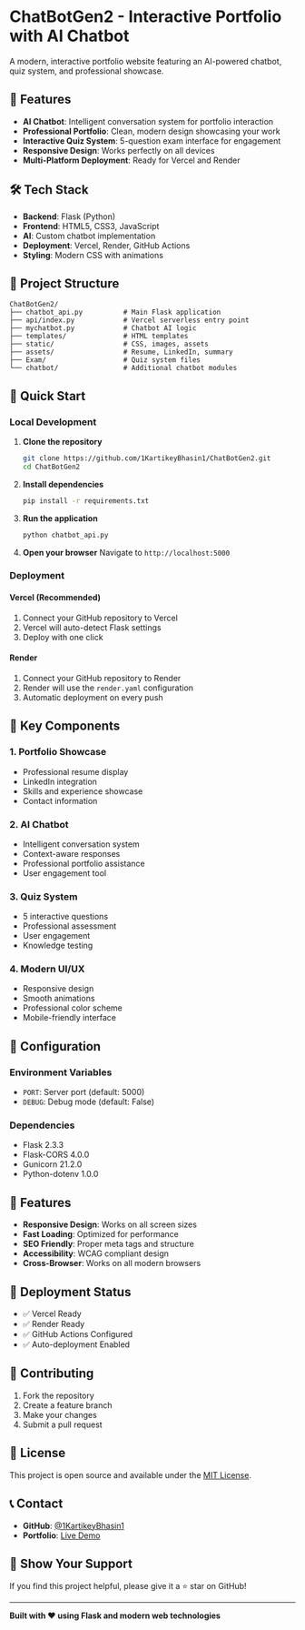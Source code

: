 # ChatBotGen2 - Interactive Portfolio with AI Chatbot

A modern, interactive portfolio website featuring an AI-powered chatbot, quiz system, and professional showcase.

## 🚀 Features

- **AI Chatbot**: Intelligent conversation system for portfolio interaction
- **Professional Portfolio**: Clean, modern design showcasing your work
- **Interactive Quiz System**: 5-question exam interface for engagement
- **Responsive Design**: Works perfectly on all devices
- **Multi-Platform Deployment**: Ready for Vercel and Render

## 🛠️ Tech Stack

- **Backend**: Flask (Python)
- **Frontend**: HTML5, CSS3, JavaScript
- **AI**: Custom chatbot implementation
- **Deployment**: Vercel, Render, GitHub Actions
- **Styling**: Modern CSS with animations

## 📁 Project Structure

```
ChatBotGen2/
├── chatbot_api.py          # Main Flask application
├── api/index.py            # Vercel serverless entry point
├── mychatbot.py            # Chatbot AI logic
├── templates/              # HTML templates
├── static/                 # CSS, images, assets
├── assets/                 # Resume, LinkedIn, summary
├── Exam/                   # Quiz system files
└── chatbot/                # Additional chatbot modules
```

## 🚀 Quick Start

### Local Development

1. **Clone the repository**
   ```bash
   git clone https://github.com/1KartikeyBhasin1/ChatBotGen2.git
   cd ChatBotGen2
   ```

2. **Install dependencies**
   ```bash
   pip install -r requirements.txt
   ```

3. **Run the application**
   ```bash
   python chatbot_api.py
   ```

4. **Open your browser**
   Navigate to `http://localhost:5000`

### Deployment

#### Vercel (Recommended)
1. Connect your GitHub repository to Vercel
2. Vercel will auto-detect Flask settings
3. Deploy with one click

#### Render
1. Connect your GitHub repository to Render
2. Render will use the `render.yaml` configuration
3. Automatic deployment on every push

## 🎯 Key Components

### 1. Portfolio Showcase
- Professional resume display
- LinkedIn integration
- Skills and experience showcase
- Contact information

### 2. AI Chatbot
- Intelligent conversation system
- Context-aware responses
- Professional portfolio assistance
- User engagement tool

### 3. Quiz System
- 5 interactive questions
- Professional assessment
- User engagement
- Knowledge testing

### 4. Modern UI/UX
- Responsive design
- Smooth animations
- Professional color scheme
- Mobile-friendly interface

## 🔧 Configuration

### Environment Variables
- `PORT`: Server port (default: 5000)
- `DEBUG`: Debug mode (default: False)

### Dependencies
- Flask 2.3.3
- Flask-CORS 4.0.0
- Gunicorn 21.2.0
- Python-dotenv 1.0.0

## 📱 Features

- **Responsive Design**: Works on all screen sizes
- **Fast Loading**: Optimized for performance
- **SEO Friendly**: Proper meta tags and structure
- **Accessibility**: WCAG compliant design
- **Cross-Browser**: Works on all modern browsers

## 🚀 Deployment Status

- ✅ Vercel Ready
- ✅ Render Ready
- ✅ GitHub Actions Configured
- ✅ Auto-deployment Enabled

## 🤝 Contributing

1. Fork the repository
2. Create a feature branch
3. Make your changes
4. Submit a pull request

## 📄 License

This project is open source and available under the [MIT License](LICENSE).

## 📞 Contact

- **GitHub**: [@1KartikeyBhasin1](https://github.com/1KartikeyBhasin1)
- **Portfolio**: [Live Demo](your-deployed-url-here)

## 🌟 Show Your Support

If you find this project helpful, please give it a ⭐ star on GitHub!

---

**Built with ❤️ using Flask and modern web technologies**
